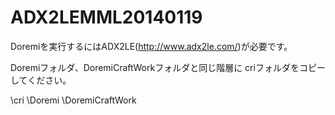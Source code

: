 ADX2LEMML20140119
=================
Doremiを実行するにはADX2LE(http://www.adx2le.com/)が必要です。


Doremiフォルダ、DoremiCraftWorkフォルダと同じ階層に
criフォルダをコピーしてください。


\cri
\Doremi
\DoremiCraftWork

